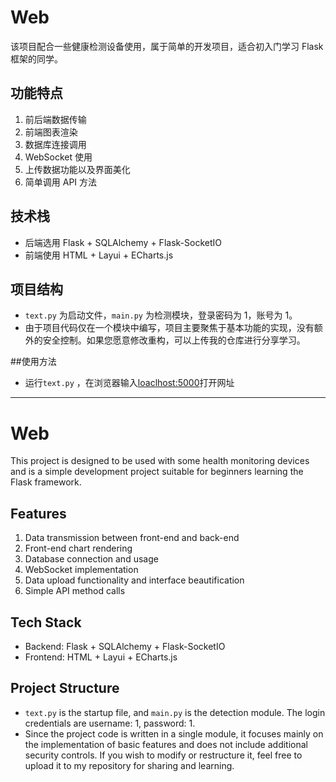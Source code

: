 # Web

该项目配合一些健康检测设备使用，属于简单的开发项目，适合初入门学习 Flask 框架的同学。

## 功能特点
1. 前后端数据传输
2. 前端图表渲染
3. 数据库连接调用
4. WebSocket 使用
5. 上传数据功能以及界面美化
6. 简单调用 API 方法

## 技术栈
- 后端选用 Flask + SQLAlchemy + Flask-SocketIO  
- 前端使用 HTML + Layui + ECharts.js

## 项目结构

- `text.py` 为启动文件，`main.py` 为检测模块，登录密码为 1，账号为 1。
- 由于项目代码仅在一个模块中编写，项目主要聚焦于基本功能的实现，没有额外的安全控制。如果您愿意修改重构，可以上传我的仓库进行分享学习。

##使用方法

- 运行`text.py` ，在浏览器输入[loaclhost:5000](http://127.0.0.1:5000/login)打开网址
---

# Web

This project is designed to be used with some health monitoring devices and is a simple development project suitable for beginners learning the Flask framework.

## Features
1. Data transmission between front-end and back-end
2. Front-end chart rendering
3. Database connection and usage
4. WebSocket implementation
5. Data upload functionality and interface beautification
6. Simple API method calls

## Tech Stack
- Backend: Flask + SQLAlchemy + Flask-SocketIO  
- Frontend: HTML + Layui + ECharts.js

## Project Structure

- `text.py` is the startup file, and `main.py` is the detection module. The login credentials are username: 1, password: 1.
- Since the project code is written in a single module, it focuses mainly on the implementation of basic features and does not include additional security controls. If you wish to modify or restructure it, feel free to upload it to my repository for sharing and learning.
